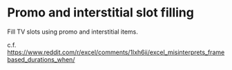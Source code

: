 # Promo and interstitial slot filling

Fill TV slots using promo and interstitial items.

c.f. https://www.reddit.com/r/excel/comments/1lxh6ii/excel_misinterprets_framebased_durations_when/
